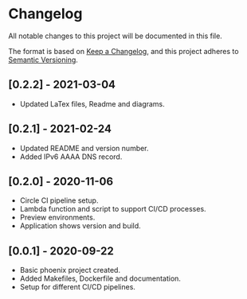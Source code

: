 # Changelog
All notable changes to this project will be documented in this file.

The format is based on [Keep a Changelog](https://keepachangelog.com/en/1.0.0/),
and this project adheres to [Semantic Versioning](https://semver.org/spec/v2.0.0.html).

## [0.2.2] - 2021-03-04

- Updated LaTex files, Readme and diagrams.

## [0.2.1] - 2021-02-24

- Updated README and version number.
- Added IPv6 AAAA DNS record.

## [0.2.0] - 2020-11-06

- Circle CI pipeline setup.
- Lambda function and script to support CI/CD processes.
- Preview environments.
- Application shows version and build.

## [0.0.1] - 2020-09-22

- Basic phoenix project created.
- Added Makefiles, Dockerfile and documentation.
- Setup for different CI/CD pipelines.